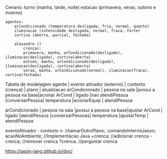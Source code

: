 Cenario:
    turno (manha, tarde, noite)
    estacao (primavera, verao, outono e inverno)

    agentes: 
        arCondicionado (temperatura desligada, fria, normal, quente)
        iluminacao (intensidade desligada, normal, fraca, forte)
        cortina (aberta, parcial, fechada)

        alexandre ()
            crenças: 
            primavera, manha, arCondicionado(desligado), iluminacao(desligada), cortina(aberta)
            outono, manha, arCondicionado(desligado), iluminacao(desligada), cortina(aberta)
            verao, manha, arCondicionado(normal), iluminacao(fraca), cortina(fechada)

Tabela de modelagem
agente         | evento ativador (externo) |   contexto (crença)   |   plano       |   atualizacao 
arCondicionado | pessoa na sala            |possui a pessoa na base|acionar ArCond | ligado
                                           |nao atendiPessoa       |conversarPessoa| temperatura
                                                                   |acionarEquip   | atendiPessoa

arCondicionado | pessoa na sala            |possui a pessoa na base|ajustar ArCond  | ligado
                                           |atendiPessoa           |conversarPessoas| temperatura
                                                                   |ajustarTemp     | atendiPessoa

eventoAtivador : contexto
    <-
    chamarOutroPlano;
    .comandoInternoJason;
    acaoNoAmbiente; //Implementacao Java
    +crenca; //adicionar crenca
    -crenca; //remover crenca
    ?crenca. //perguntar crenca

https://jason-lang.github.io/doc/